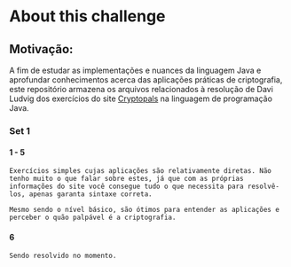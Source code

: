 # About this challenge
## Motivação:
A fim de estudar as implementações e nuances da linguagem Java e aprofundar conhecimentos acerca das aplicações práticas de criptografia, este repositório armazena os arquivos relacionados à resolução de Davi Ludvig dos exercícios do site [Cryptopals](https://cryptopals.com/) na linguagem de programação Java.
### Set 1
#### 1 - 5 
    Exercícios simples cujas aplicações são relativamente diretas. Não tenho muito o que falar sobre estes, já que com as próprias informações do site você consegue tudo o que necessita para resolvê-los, apenas garanta sintaxe correta.

    Mesmo sendo o nível básico, são ótimos para entender as aplicações e perceber o quão palpável é a criptografia.
#### 6
    Sendo resolvido no momento.
